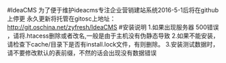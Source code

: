 #IdeaCMS
为了便于维护ideacms专注企业营销建站系统2016-5-1后将在github上停更
永久更新将托管在gitosc上地址：http://git.oschina.net/zyfresh/IdeaCMS
#安装说明
1.如果出现服务器 500错误 ，请将.htacess删除或者改名,一般是由于主机没有伪静态导致
2.如果不能安装，请检查下cache/目录下是否有install.lock文件，有则删除。
3.安装测试数据时，请不要修改默认的表前缀，不然的话会出现没有数据错误
